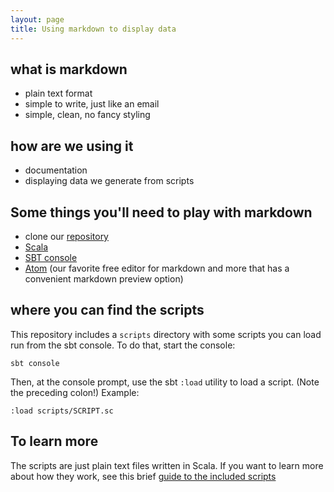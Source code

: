 ```yaml
---
layout: page
title: Using markdown to display data
---
```



## what is markdown

- plain text format
- simple to write, just like an email
- simple, clean, no fancy styling

## how are we using it
- documentation
- displaying data we generate from scripts

## Some things you'll need to play with markdown ##
- clone our [repository](https://github.com/StephanieML/HMT-SCS-2018)
- [Scala](https://www.scala-lang.org/download/)
- [SBT console](http://www.scala-sbt.org/download.html)
- [Atom](https://atom.io) (our favorite free editor for markdown and more that has a convenient markdown preview option)

## where you can find the scripts


This repository includes a `scripts` directory with some scripts you can load run from the sbt console.  To do that, start the console:

    sbt console

Then, at the console prompt, use the sbt `:load` utility to load a  script.  (Note the preceding colon!)  Example:

    :load scripts/SCRIPT.sc


## To learn more

The scripts are just plain text files written in Scala.  If you want to learn more about how they work, see this brief [guide to the included scripts](../scripting)
